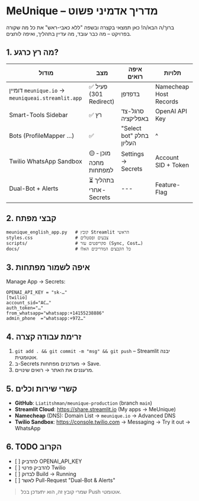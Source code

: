 # MeUnique – ‏מדריך אדמיני פשוט

ברוך/ה הבא/ה! כאן תמצאי בקצרה ובשפה "ללא כאבי-ראש" את כל מה שקורה בפרויקט – מה כבר עובד, מה עדיין בתהליך, ואיפה לוחצים.

## 1. מה רץ כרגע?

| מודול | מצב | איפה רואים | תלויות |
|-------|------|-------------|---------|
| דומיין `meunique.io` → ‎`meuniqueai.streamlit.app` | ✅ פעיל (301 Redirect) | בדפדפן | Namecheap Host Records |
| Smart-Tools Sidebar | ✅ רץ | סרגל-צד באפליקציה | OpenAI API Key |
| Bots (ProfileMapper …) | ✅ | "Select bot" בחלק העליון | ^ |
| Twilio WhatsApp Sandbox | 🟡 מוכן ‑ מחכה למפתחות | ‎Settings → Secrets | Account SID + Token |
| Dual-Bot + Alerts | ⏳ בתהליך ‑ אחרי Secrets | --- | Feature-Flag |

## 2. קבצי מפתח

```
meunique_english_app.py   # קובץ Streamlit הראשי
styles.css                # צבעים ופסטלים
scripts/                  # סקריפטים עזר (Sync, Cost…)
docs/                     # כל הקבצים המדריכים האלו
```

## 3. איפה לשמור מפתחות

Manage App → Secrets:
```
OPENAI_API_KEY = "sk-…"
[twilio]
account_sid="AC…"
auth_token="…"
from_whatsapp="whatsapp:+14155238886"
admin_phone  ="whatsapp:+972…"
```

## 4. זרימת עבודה קצרה
1. `git add . && git commit -m "msg" && git push` –
   Streamlit יבנה אוטומטית.
2. ב-Secrets מעדכנים מפתחות → Save.
3. מרעננים את האתר → רואים שינויים.

## 5. קשרי שירות וכלים
- **GitHub**: `Liatitshman/meunique-production` (branch `main`)
- **Streamlit Cloud**: https://share.streamlit.io (My apps → MeUnique)
- **Namecheap** (DNS): Domain List → `meunique.io` → Advanced DNS
- **Twilio Sandbox**: https://console.twilio.com → Messaging → Try it out → WhatsApp

## 6. TODO הקרוב
- ‎[ ] להדביק OPENAI_API_KEY
- ‎[ ] להדביק פרטי Twilio
- ‎[ ] לבדוק Build → Running
- ‎[ ] לאשר Pull-Request "Dual-Bot & Alerts"

> שמרי קובץ זה, הוא יתעדכן בכל Push אוטומטי. 